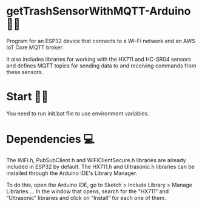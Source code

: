 # getTrashSensorWithMQTT-Arduino 🚀🔥

Program for an ESP32 device that connects to a Wi-Fi network and an AWS IoT Core MQTT broker. 

It also includes libraries for working with the HX711 and HC-SR04 sensors and defines MQTT topics for sending data to and receiving commands from these sensors.

# Start 🚀🔥

You need to run init.bat file to use environment variables.

# Dependencies 💻

The WiFi.h, PubSubClient.h and WiFiClientSecure.h libraries are already included in ESP32 by default. The HX711.h and Ultrasonic.h libraries can be installed through the Arduino IDE's Library Manager. 

To do this, open the Arduino IDE, go to Sketch > Include Library > Manage Libraries.... In the window that opens, search for the “HX711” and “Ultrasonic” libraries and click on “Install” for each one of them.